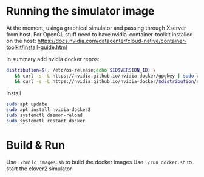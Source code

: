 # Running the simulator image

At the moment, usinga graphical simulator and passing through Xserver from host.
For OpenGL stuff need to have nvidia-container-toolkit installed on the host:
https://docs.nvidia.com/datacenter/cloud-native/container-toolkit/install-guide.html

In summary add nvidia docker repos:
```sh
distribution=$(. /etc/os-release;echo $ID$VERSION_ID) \
   && curl -s -L https://nvidia.github.io/nvidia-docker/gpgkey | sudo apt-key add - \
   && curl -s -L https://nvidia.github.io/nvidia-docker/$distribution/nvidia-docker.list | sudo tee /etc/apt/sources.list.d/nvidia-docker.list
```

Install
```sh
sudo apt update
sudo apt install nvidia-docker2
sudo systemctl daemon-reload
sudo systemctl restart docker
```

# Build & Run

Use `./build_images.sh` to build the docker images
Use `./run_docker.sh` to start the clover2 simulator